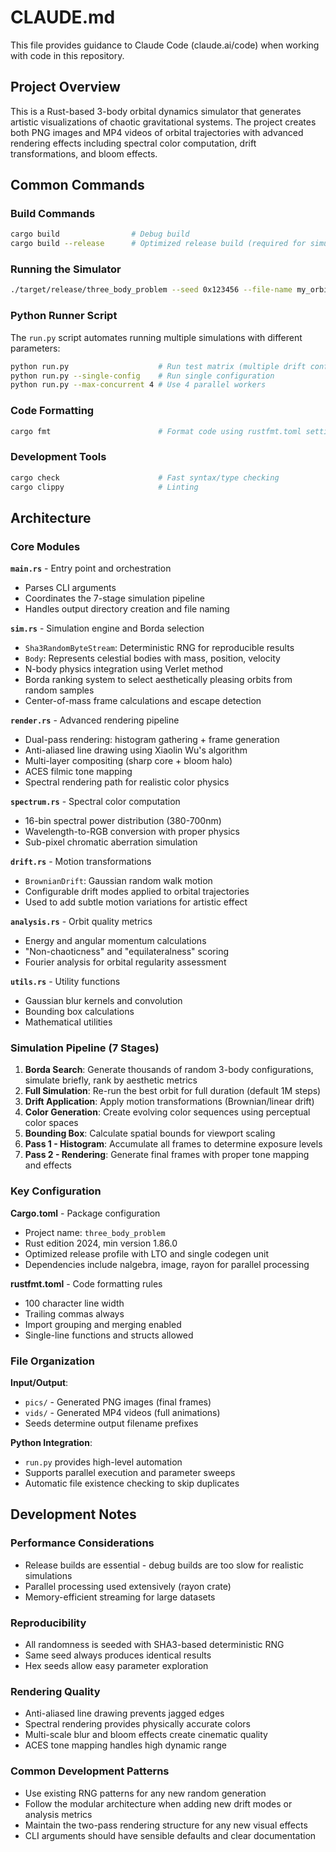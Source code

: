 # CLAUDE.md

This file provides guidance to Claude Code (claude.ai/code) when working with code in this repository.

## Project Overview

This is a Rust-based 3-body orbital dynamics simulator that generates artistic visualizations of chaotic gravitational systems. The project creates both PNG images and MP4 videos of orbital trajectories with advanced rendering effects including spectral color computation, drift transformations, and bloom effects.

## Common Commands

### Build Commands
```bash
cargo build                # Debug build
cargo build --release      # Optimized release build (required for simulations)
```

### Running the Simulator
```bash
./target/release/three_body_problem --seed 0x123456 --file-name my_orbit
```

### Python Runner Script
The `run.py` script automates running multiple simulations with different parameters:
```bash
python run.py                    # Run test matrix (multiple drift configurations)
python run.py --single-config    # Run single configuration
python run.py --max-concurrent 4 # Use 4 parallel workers
```

### Code Formatting
```bash
cargo fmt                        # Format code using rustfmt.toml settings
```

### Development Tools
```bash
cargo check                      # Fast syntax/type checking
cargo clippy                     # Linting
```

## Architecture

### Core Modules

**`main.rs`** - Entry point and orchestration
- Parses CLI arguments
- Coordinates the 7-stage simulation pipeline
- Handles output directory creation and file naming

**`sim.rs`** - Simulation engine and Borda selection
- `Sha3RandomByteStream`: Deterministic RNG for reproducible results
- `Body`: Represents celestial bodies with mass, position, velocity
- N-body physics integration using Verlet method
- Borda ranking system to select aesthetically pleasing orbits from random samples
- Center-of-mass frame calculations and escape detection

**`render.rs`** - Advanced rendering pipeline
- Dual-pass rendering: histogram gathering + frame generation
- Anti-aliased line drawing using Xiaolin Wu's algorithm
- Multi-layer compositing (sharp core + bloom halo)
- ACES filmic tone mapping
- Spectral rendering path for realistic color physics

**`spectrum.rs`** - Spectral color computation
- 16-bin spectral power distribution (380-700nm)
- Wavelength-to-RGB conversion with proper physics
- Sub-pixel chromatic aberration simulation

**`drift.rs`** - Motion transformations
- `BrownianDrift`: Gaussian random walk motion
- Configurable drift modes applied to orbital trajectories
- Used to add subtle motion variations for artistic effect

**`analysis.rs`** - Orbit quality metrics
- Energy and angular momentum calculations
- "Non-chaoticness" and "equilateralness" scoring
- Fourier analysis for orbital regularity assessment

**`utils.rs`** - Utility functions
- Gaussian blur kernels and convolution
- Bounding box calculations
- Mathematical utilities

### Simulation Pipeline (7 Stages)

1. **Borda Search**: Generate thousands of random 3-body configurations, simulate briefly, rank by aesthetic metrics
2. **Full Simulation**: Re-run the best orbit for full duration (default 1M steps)
3. **Drift Application**: Apply motion transformations (Brownian/linear drift)
4. **Color Generation**: Create evolving color sequences using perceptual color spaces
5. **Bounding Box**: Calculate spatial bounds for viewport scaling
6. **Pass 1 - Histogram**: Accumulate all frames to determine exposure levels
7. **Pass 2 - Rendering**: Generate final frames with proper tone mapping and effects

### Key Configuration

**Cargo.toml** - Package configuration
- Project name: `three_body_problem`
- Rust edition 2024, min version 1.86.0
- Optimized release profile with LTO and single codegen unit
- Dependencies include nalgebra, image, rayon for parallel processing

**rustfmt.toml** - Code formatting rules
- 100 character line width
- Trailing commas always
- Import grouping and merging enabled
- Single-line functions and structs allowed

### File Organization

**Input/Output**:
- `pics/` - Generated PNG images (final frames)
- `vids/` - Generated MP4 videos (full animations)
- Seeds determine output filename prefixes

**Python Integration**:
- `run.py` provides high-level automation
- Supports parallel execution and parameter sweeps
- Automatic file existence checking to skip duplicates

## Development Notes

### Performance Considerations
- Release builds are essential - debug builds are too slow for realistic simulations
- Parallel processing used extensively (rayon crate)
- Memory-efficient streaming for large datasets

### Reproducibility
- All randomness is seeded with SHA3-based deterministic RNG
- Same seed always produces identical results
- Hex seeds allow easy parameter exploration

### Rendering Quality
- Anti-aliased line drawing prevents jagged edges
- Spectral rendering provides physically accurate colors
- Multi-scale blur and bloom effects create cinematic quality
- ACES tone mapping handles high dynamic range

### Common Development Patterns
- Use existing RNG patterns for any new random generation
- Follow the modular architecture when adding new drift modes or analysis metrics
- Maintain the two-pass rendering structure for any new visual effects
- CLI arguments should have sensible defaults and clear documentation